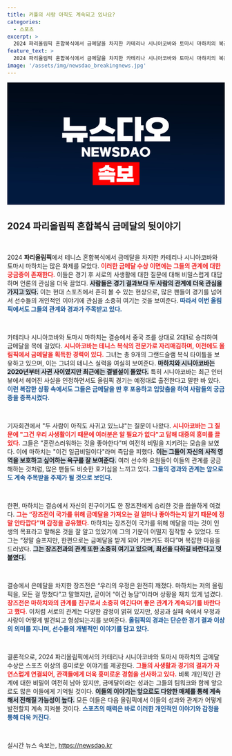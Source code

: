 ```yaml
---
title: 커플의 사랑 아직도 계속되고 있나요?
categories:
  - 스포츠
excerpt: >
  2024 파리올림픽 혼합복식에서 금메달을 차지한 카테리나 시니아코바와 토마시 마하치의 복잡한 관계가 화제를 모으고 있다. 결별설 속에서도 경기 후 포옹과 입맞춤으로 팬들을 혼란스럽게 한 두 사람의 이야기, 궁금하지 않으세요?
feature_text: >
  2024 파리올림픽 혼합복식에서 금메달을 차지한 카테리나 시니아코바와 토마시 마하치의 복잡한 관계가 화제를 모으고 있다. 결별설 속에서도 경기 후 포옹과 입맞춤으로 팬들을 혼란스럽게 한 두 사람의 이야기, 궁금하지 않으세요?
image: '/assets/img/newsdao_breakingnews.jpg'
---
```


<p><img src="/assets/img/newsdao_breakingnews.jpg" alt="implanttips 속보" /></p>

<h2 data-ke-size="size26">2024 파리올림픽 혼합복식 금메달의 뒷이야기</h2>

<p data-ke-size="size16">&nbsp;</p>

<p>2024 <b>파리올림픽</b>에서 테니스 혼합복식에서 금메달을 차지한 카테리나 시니아코바와 토마시 마하치는 많은 화제를 모았다. <b><span style="color: #ee2323;">이러한 금메달 수상 이면에는 그들의 관계에 대한 궁금증이 존재한다.</span></b> 이들은 경기 후 서로의 사생활에 대한 질문에 대해 비밀스럽게 대답하며 언론의 관심을 더욱 끌었다. <b><span style="background-color: #21538527;">사람들은 경기 결과보다 두 사람의 관계에 더욱 관심을 가지고 있다.</span></b> 이는 현대 스포츠에서 흔히 볼 수 있는 현상으로, 많은 팬들이 경기를 넘어서 선수들의 개인적인 이야기에 관심을 소중히 여기는 것을 보여준다. <b><span style="color: #1a5490;">따라서 이번 올림픽에서도 그들의 관계와 경과가 주목받고 있다.</span></b></p>

<p data-ke-size="size16">&nbsp;</p>

<p>카테리나 시니아코바와 토마시 마하치는 결승에서 중국 조를 상대로 2대1로 승리하여 금메달을 목에 걸었다. <b><span style="color: #ee2323;">시니아코바는 테니스 복식의 전문가로 자리매김하며, 이전에도 올림픽에서 금메달을 획득한 경력이 있다.</span></b> 그녀는 총 9개의 그랜드슬램 복식 타이틀을 보유하고 있으며, 이는 그녀의 테니스 실력을 여실히 보여준다. <b><span style="background-color: #21538527;">마하치와 시니아코바는 2020년부터 사귄 사이였지만 최근에는 결별설이 돌았다.</span></b> 특히 시니아코바는 최근 인터뷰에서 헤어진 사실을 인정하면서도 올림픽 경기는 예정대로 출전한다고 말한 바 있다. <b><span style="color: #1a5490;">이런 복잡한 상황 속에서도 그들은 금메달을 딴 후 포옹하고 입맞춤을 하여 사람들의 궁금증을 증폭시켰다.</span></b></p>

<p data-ke-size="size16">&nbsp;</p>

<p>기자회견에서 "두 사람이 아직도 사귀고 있느냐"는 질문이 나왔다. <b><span style="color: #ee2323;">시니아코바는 그 질문에 "그건 우리 사생활이기 때문에 여러분은 알 필요가 없다"고 답해 대중의 흥미를 끌었다.</span></b> 그들은 "혼란스러워하는 것을 좋아한다"며 여전히 비밀을 지키려는 모습을 보였다. 이에 마하치는 "이건 일급비밀이다"라며 즉답을 피했다. <b><span style="background-color: #21538527;">이는 그들이 자신의 사적 영역을 보호하고 싶어하는 욕구를 잘 보여준다.</span></b> 여러 선수와 요원들이 이들의 관계를 궁금해하는 것처럼, 많은 팬들도 비슷한 호기심을 느끼고 있다. <b><span style="color: #1a5490;">그들의 경과와 관계는 앞으로도 계속 주목받을 주제가 될 것으로 보인다.</span></b></p>

<p data-ke-size="size16">&nbsp;</p>

<p>한편, 마하치는 결승에서 자신의 친구이기도 한 장즈전에게 승리한 것을 씁쓸하게 여겼다. <b><span style="color: #ee2323;">그는 “장즈전이 국가를 위해 금메달을 가져오는 걸 얼마나 좋아하는지 알기 때문에 정말 안타깝다”며 감정을 공유했다.</span></b> 마하치는 장즈전이 국가를 위해 메달을 따는 것이 인생의 목표라고 말해온 것을 잘 알고 있었기에 그의 기분이 어떨지 짐작할 수 있었다. 또 그는 “정말 슬프지만, 한편으로는 금메달을 받게 되어 기쁘기도 하다”며 복잡한 마음을 드러냈다. <b><span style="background-color: #21538527;">그는 장즈전과의 관계 또한 소중히 여기고 있으며, 최선을 다하길 바란다고 덧붙였다.</span></b> </p>

<p data-ke-size="size16">&nbsp;</p>

<p>결승에서 은메달을 차지한 장즈전은 “우리의 우정은 완전히 깨졌다. 마하치는 저의 올림픽을, 모든 걸 망쳤다”고 말했지만, 곧이어 “이건 농담”이라며 상황을 재치 있게 넘겼다. <b><span style="color: #ee2323;">장즈전은 마하치와의 관계를 친구로서 소중히 여긴다며 좋은 관계가 계속되기를 바란다고 했다.</span></b> 이처럼 서로의 관계는 다양한 감정이 얽혀 있지만, 성공과 실패 속에서 우정과 사랑이 어떻게 발견되고 형성되는지를 보여준다. <b><span style="color: #1a5490;">올림픽의 경과는 단순한 경기 결과 이상의 의미를 지니며, 선수들의 개별적인 이야기를 담고 있다.</span></b></p>

<p data-ke-size="size16">&nbsp;</p>

<p>결론적으로, 2024 파리올림픽에서의 카테리나 시니아코바와 토마시 마하치의 금메달 수상은 스포츠 이상의 흥미로운 이야기를 제공한다. <b><span style="color: #ee2323;">그들의 사생활과 경기의 결과가 자연스럽게 연결되어, 관객들에게 더욱 흥미로운 경험을 선사하고 있다.</span></b> 비록 개인적인 관계에 대한 비밀이 여전히 남아 있지만, 금메달이라는 성과는 그들의 팀워크와 함께 앞으로도 많은 이들에게 기억될 것이다. <b><span style="background-color: #21538527;">이들의 이야기는 앞으로도 다양한 매체를 통해 계속해서 전해질 가능성이 높다.</span></b> 모든 이들은 다음 올림픽에서 이들의 성과와 관계가 어떻게 발전할지 계속 지켜볼 것이다. <b><span style="color: #1a5490;">스포츠의 매력은 바로 이러한 개인적인 이야기와 감정을 통해 더욱 커진다.</span></b> </p>

<p data-ke-size="size16">&nbsp;</p>
실시간 뉴스 속보는, <a href="https://newsdao.kr" rel="dofollow">https://newsdao.kr</a>


